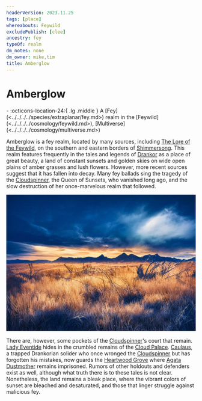 ```yaml
---
headerVersion: 2023.11.25
tags: [place]
whereabouts: Feywild
excludePublish: [clee]
ancestry: fey
typeOf: realm
dm_notes: none
dm_owner: mike,tim
title: Amberglow
---
```

# Amberglow
<div class="grid cards ext-narrow-margin ext-one-column" markdown>
-    :octicons-location-24:{ .lg .middle } A [Fey](<../../../../species/extraplanar/fey.md>) realm in the [Feywild](<../../../../cosmology/feywild.md>), [Multiverse](<../../../../cosmology/multiverse.md>)  
</div>


Amberglow is a fey realm, located by many sources, including [The Lore of the Feywild](<../../../../things/books/the-lore-of-the-feywild.md>), on the southern and eastern borders of [Shimmersong](<../shimmersong.md>). This realm features frequently in the tales and legends of [Drankor](<../../../../history/drankorian-era/drankorian-empire.md>) as a place of great beauty, a land of constant sunsets and golden skies on wide open plains of amber grasses and lush flowers. However, more recent sources suggest that it has fallen into decay. Many fey ballads sing the tragedy of the [Cloudspinner](<../../../../people/extraplanar-powers/archfey/cloudspinner.md>), the Queen of Sunsets, who vanished long ago, and the slow destruction of her once-marvelous realm that followed. 

![Amberglow Plains](../../../../assets/amberglow-plains.png)


There are, however, some pockets of the [Cloudspinner](<../../../../people/extraplanar-powers/archfey/cloudspinner.md>)'s court that remain. [Lady Eventide](<../../../../people/fey/lady-eventide.md>) hides in the crumbled remains of the [Cloud Palace](<./cloud-palace.md>). [Caulaus](<../../../../people/pcs/dunmar-fellowship/guests/caulaus.md>), a trapped Drankorian solider who once wronged the [Cloudspinner](<../../../../people/extraplanar-powers/archfey/cloudspinner.md>) but has forgotten his mistakes, now guards the [Heartwood Grove](<./heartwood-grove.md>) where [Agata Dustmother](<../../../../people/fey/agata.md>) remains imprisoned. Rumors of other holdouts and defenders exist as well, although what truth there is to these tales is not clear. Nonetheless, the land remains a bleak place, where the vibrant colors of sunset are bleached and desaturated, and those that linger struggle against malicious fey. 


